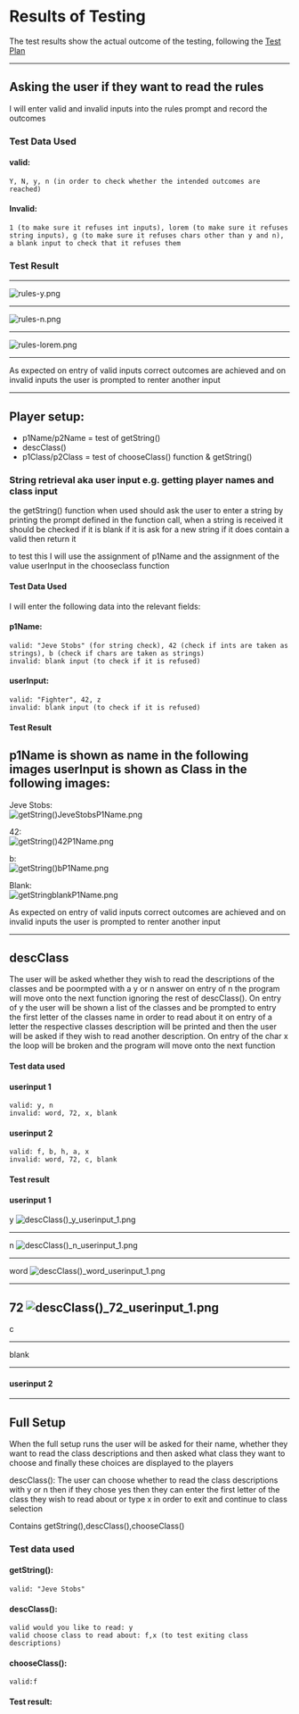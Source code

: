 # Results of Testing

The test results show the actual outcome of the testing, following the [Test Plan](test-plan.md)

---

## Asking the user if they want to read the rules

I will enter valid and invalid inputs into the rules prompt and record the outcomes

### Test Data Used

#### valid: 
    Y, N, y, n (in order to check whether the intended outcomes are reached)
#### Invalid: 
    1 (to make sure it refuses int inputs), lorem (to make sure it refuses string inputs), g (to make sure it refuses chars other than y and n), a blank input to check that it refuses them 

### Test Result

---

![rules-y.png](screenshots/rules/rules-y.png)

---
![rules-n.png](screenshots/rules/rules-n.png)

---
![rules-lorem.png](screenshots/rules/rules-lorem.png)

---
As expected on entry of valid inputs correct outcomes are achieved and on invalid inputs the user is prompted to renter another input

---

## Player setup: 
* p1Name/p2Name = test of getString() 
* descClass()
* p1Class/p2Class = test of chooseClass() function & getString()


### String retrieval aka user input e.g. getting player names and class input

the getString() function when used should ask the user to enter a string by printing the
prompt defined in the function call, when a string is received it should be checked if it is blank if it is ask
for a new string if it does contain a valid then return it

to test this I will use the assignment of p1Name and the assignment of the value userInput in the chooseclass function

#### Test Data Used
I will enter the following data into the relevant fields:

#### p1Name:
    valid: "Jeve Stobs" (for string check), 42 (check if ints are taken as strings), b (check if chars are taken as strings)
    invalid: blank input (to check if it is refused)

#### userInput:
    valid: "Fighter", 42, z
    invalid: blank input (to check if it is refused)

#### Test Result
p1Name is shown as name in the following images 
userInput is shown as Class in the following images:
---

Jeve Stobs:  
![getString()JeveStobsP1Name.png](screenshots/getstring/getString()JeveStobsP1Name.png)  
    
42:  
![getString()42P1Name.png](screenshots/getstring/getString()42P1Name.png)
    
b:  
![getString()bP1Name.png](screenshots/getstring/getString()bP1Name.png)  
    
Blank:  
![getStringblankP1Name.png](screenshots/getstring/getString()blankP1Name.png)  

As expected on entry of valid inputs correct outcomes are achieved and on invalid inputs the user is prompted to renter another input

---
## descClass
The user will be asked whether they wish to read the descriptions of the classes and be poormpted with a y or n answer
on entry of n the program will move onto the next function ignoring the rest of descClass(). On entry of y the user will
be shown a list of the classes and be prompted to entry the first letter of the classes name in order to read about it
on entry of a letter the respective classes description will be printed and then the user will be asked if they wish to read another
description. On entry of the char x the loop will be broken and the program will move onto the next function

#### Test data used

#### userinput 1
    valid: y, n
    invalid: word, 72, x, blank
#### userinput 2
    valid: f, b, h, a, x
    invalid: word, 72, c, blank
    
#### Test result

#### userinput 1  
y
![descClass()_y_userinput_1.png](screenshots/descClass/descClass()_y_userinput_1.png)

---

n
![descClass()_n_userinput_1.png](screenshots/descClass/descClass()_n_userinput_1.png)

---

word
![descClass()_word_userinput_1.png](screenshots/descClass/descClass()_word_userinput_1.png)

---

72
![descClass()_72_userinput_1.png](screenshots/descClass/descClass()_72_userinput_1.png)
---

c

---

blank

---
#### userinput 2

---

## Full Setup
When the full setup runs the user will be asked for their name, whether they
want to read the class descriptions and then asked what class they want to choose
and finally these choices are displayed to the players

descClass():
The user can choose whether to read the class descriptions with y or n then
if they chose yes then they can enter the first letter of the class they wish to
read about or type x in order to exit and continue to class selection

Contains getString(),descClass(),chooseClass()

### Test data used 
#### getString():
    valid: "Jeve Stobs"
#### descClass():
    valid would you like to read: y
    valid choose class to read about: f,x (to test exiting class descriptions)
#### chooseClass():
    valid:f

#### Test result:
